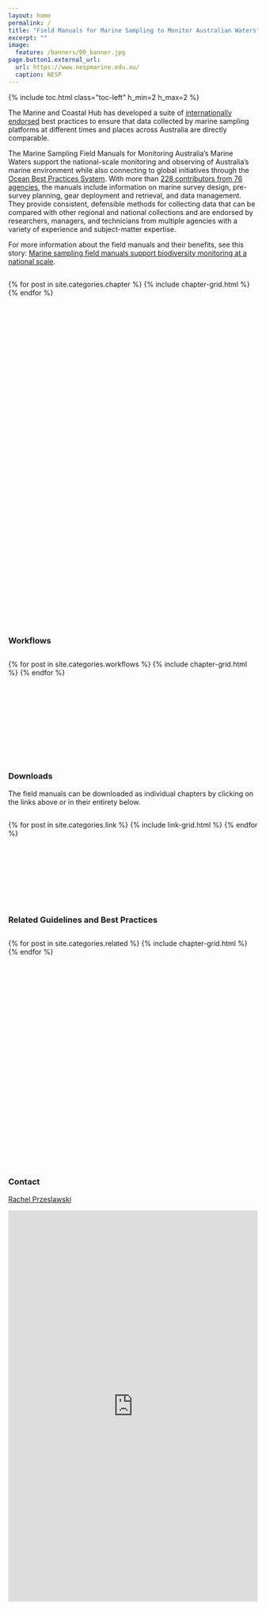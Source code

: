 ```yaml
---
layout: home
permalink: /
title: "Field Manuals for Marine Sampling to Monitor Australian Waters"
excerpt: ""
image:
  feature: /banners/00_banner.jpg
page.button1.external_url:
  url: https://www.nespmarine.edu.au/
  caption: NESP
---
```

{% include toc.html class="toc-left" h_min=2 h_max=2 %}

The Marine and Coastal Hub has developed a suite of [internationally endorsed](https://marine-sampling-field-manual.github.io/files/Endorsement_Certificate.pdf) best practices to ensure that data collected by marine sampling platforms at different times and places across Australia are directly comparable.

The Marine Sampling Field Manuals for Monitoring Australia’s Marine Waters support the national-scale monitoring and observing of Australia’s marine environment while also connecting to global initiatives through the [Ocean Best Practices System](https://www.oceanbestpractices.org/). With more than [228 contributors from 76 agencies](https://introduction-field-manual.github.io/collaborators), the manuals include information on marine survey design, pre-survey planning, gear deployment and retrieval, and data management. They provide consistent, defensible methods for collecting data that can be compared with other regional and national collections and are endorsed by researchers, managers, and technicians from multiple agencies with a variety of experience and subject-matter expertise.

For more information about the field manuals and their benefits, see this story: [Marine sampling field manuals support biodiversity monitoring at a national scale](https://www.nespmarine.edu.au/news/marine-sampling-field-manuals-support-biodiversity-monitoring-national-scale).

<h2 class="post-title"> </h2>
<div class="tiles">
{% for post in site.categories.chapter %}
	{% include chapter-grid.html %}
{% endfor %}
</div><!-- /.tiles -->

<br><br><br><br><br><br><br><br><br><br><br><br>
<br><br><br><br><br><br><br><br><br><br><br><br>
<br><br><br><br><br><br><br><br><br><br><br><br>
<br><br>

### Workflows
<h2 class="post-title"> </h2>
<div class="tiles">
{% for post in site.categories.workflows %}
	{% include chapter-grid.html %}
{% endfor %}
</div><!-- /.tiles -->

<br><br><br><br><br><br><br><br><br>

### Downloads
The field manuals can be downloaded as individual chapters by clicking on the links above or in their entirety below.

<h2 class="post-title"> </h2>
<div class="tiles">
{% for post in site.categories.link %}
	{% include link-grid.html %}
{% endfor %}
</div><!-- /.tiles -->

<br><br><br><br><br><br><br>

### Related Guidelines and Best Practices
<h2 class="post-title"> </h2>
<div class="tiles">
{% for post in site.categories.related %}
	{% include chapter-grid.html %}
{% endfor %}
</div><!-- /.tiles -->

<br><br><br><br><br><br><br>
<br><br><br><br><br><br><br>
<br><br><br><br><br><br><br><br><br><br>

### Contact

[Rachel Przeslawski](mailto:rachel.przeslawski@rpsgroup.com.au)

<iframe src="https://docs.google.com/forms/d/e/1FAIpQLScxtR0d4hvnZJn1uiIl4sZP44MwVVaPypPGMZSekSjPa02Qxw/viewform?embedded=true" width="100%" height="789" frameborder="0" marginheight="0" marginwidth="0">Loading…</iframe>
